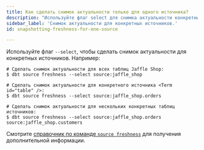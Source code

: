 ```yaml
---
title: Как сделать снимок актуальности только для одного источника?
description: "Используйте флаг select для снимка актуальности конкретных источников"
sidebar_label: 'Снимок актуальности для конкретных источников.'
id: snapshotting-freshness-for-one-source

---
```


Используйте флаг `--select`, чтобы сделать снимок актуальности для конкретных источников. Например:

```shell
# Сделать снимок актуальности для всех таблиц Jaffle Shop:
$ dbt source freshness --select source:jaffle_shop

# Сделать снимок актуальности для конкретного источника <Term id="table" />:
$ dbt source freshness --select source:jaffle_shop.orders

# Сделать снимок актуальности для нескольких конкретных таблиц источников:
$ dbt source freshness --select source:jaffle_shop.orders source:jaffle_shop.customers
```

Смотрите [справочник по команде `source freshness`](/reference/commands/source) для получения дополнительной информации.